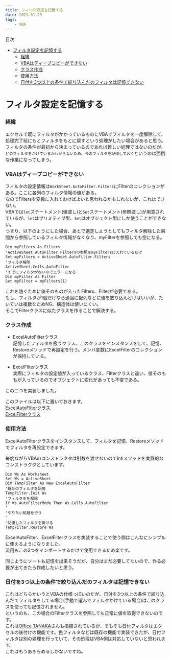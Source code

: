 ```yaml
---
title: フィルタ設定を記憶する
date: 2021-01-25
tags:
    - VBA
---
```


目次
<!-- @import "[TOC]" {cmd="toc" depthFrom=1 depthTo=6 orderedList=false} -->
<!-- code_chunk_output -->

- [フィルタ設定を記憶する](#フィルタ設定を記憶する)
    - [経緯](#経緯)
    - [VBAはディープコピーができない](#vbaはディープコピーができない)
    - [クラス作成](#クラス作成)
    - [使用方法](#使用方法)
    - [日付を3つ以上の条件で絞り込んだのフィルタは記憶できない](#日付を3つ以上の条件で絞り込んだのフィルタは記憶できない)

<!-- /code_chunk_output -->

# フィルタ設定を記憶する

### 経緯

エクセルで既にフィルタがかかっているものにVBAでフィルタを一度解除して、処理完了前にもとフィルタをもとに戻すという処理がしたい場合があると思う。  
フィルタの条件が最初から決まっているのであれば難しい処理ではないのだが、`どのフィルタをかけているかわからないため、今のフィルタを記憶しておく`というのは面倒な作業になってしまう。  

### VBAはディープコピーができない

フィルタの設定情報は`WorkSheet.AutoFilter.Filters`にFilterのコレクションがある。ここに各列のフィルタ情報の値がある。  
なのでFiltersを変数に入れておけばよいと思われるかもしれないが、これはできない。  
VBAでは`let`ステートメント(値渡し)と`Set`ステートメント(参照渡し)が用意されているが、`let`はプリミティブ型、`Set`はオブジェクト型にしか使うことができない。  
つまり、以下のようにした場合、あとで選定しようとしてもフィルタ解除した瞬間から参照しているフィルタ情報がなくなり、myFilterを参照しても空になる。
```VB
Dim myFilters As Filters
'ActiveSheet.AutoFilter.Filtersの参照をmyFiltersに入れているだけ
Set myFilters = ActiveSheet.AutoFilter.Filters
'フィルタ解除
ActiveSheet.Cells.AutoFilter
'すでにフィルタがないのでエラーになる
Dim myFilter As Filter
Set myFilter = myFilters(1)
```

これを防ぐために値そのものが入ったFilters、Filterが必要である。  
もし、フィルタが1個だけなら適当に配列などに値を放り込んどけばいいが、たいていは複数なためNG、構造体は使いにくい。  
そこでFilterクラスに似たクラスを作ることで解決する。

### クラス作成

- ExcelAutoFilterクラス  
記憶したフィルタを扱うクラス、このクラスをインスタンスをして、記憶、Restoreメソッドで再設定を行う。メンバ変数にExcelFilterのコレクションが保持している。

- ExcelFilterクラス  
実際にフィルタの設定値が入っているクラス、Filterクラスと違い、値そのももが入っているのでオブジェクトに変化があっても不変である。

この二つを実装しました。  

このファイルは以下に置いておきます。  
[ExcelAutoFilterクラス](/ExcelVBA/Filter/ExcelAutoFilter.cls)  
[ExcelFilterクラス ](/ExcelVBA/Filter/ExcelFilter.cls)  

### 使用方法

ExcelAutoFilterクラスをインスタンスして、フィルタを記憶、Restoreメソッドでフィルタを再設定できます。

毎度ながらVBAのコンストラクタは引数を渡せないのでIntiメソッドを実質的なコンストラクタとしています。

```VB
Dim Ws As Worksheet
Set Ws = ActiveSheet
Dim TempFilter As New ExcelAutoFilter
'既存のフィルタを記憶
TempFilter.Init Ws
'フィルタをを解除
If Ws.AutoFilterMode Then Ws.Cells.AutoFilter
'
'やりたい処理を行う
'
'記憶したフィルタを掛ける
TempFilter.Restore Ws
```
ExcelAutoFilter、ExcelFilterクラスを実装することで使う側はこんなにシンプルに使えるようになりました。  
流用もこの2つをインポートするだけで使用できるため楽です。

同じようにソートも記憶を出来そうだが、自分はまだ必要してないので、作る必要が出てきたら作成したいと思う。


### 日付を3つ以上の条件で絞り込んだのフィルタは記憶できない

これはどちらかいうとVBAの仕様っぽいのだが、日付を3つ以上の条件で絞り込んだでフィルタをしてる場合(手動で選んでフィルタかけている場合)はこのクラスを使っても記憶されません。  
というのも、この場合のFilterクラスを参照しても正常に値を取得できないのです。  
これは[Office TANAKA](http://officetanaka.net/excel/vba/tips/tips129.htm)さんも指摘されているが、そもそも日付フィルタはエクセルの後付けの機能です。色フィルタなどは既存の機能で実装できたが、日付フィルタは別の処理を行っていて、その処理はVBA側は対応していないと思われます。  
これはもうあきらめるしかないですね。  

